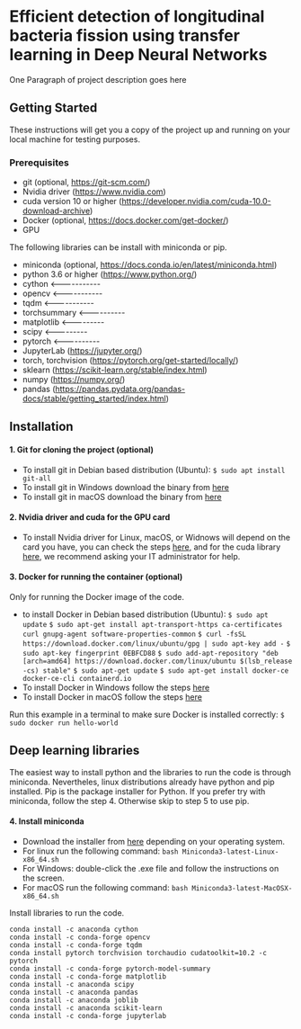 # Efficient detection of longitudinal bacteria fission using transfer learning in Deep Neural Networks

One Paragraph of project description goes here

## Getting Started
These instructions will get you a copy of the project up and running on your local machine for testing purposes.

### Prerequisites
* git (optional, https://git-scm.com/)
* Nvidia driver (https://www.nvidia.com)
* cuda version 10 or higher (https://developer.nvidia.com/cuda-10.0-download-archive)
* Docker (optional, https://docs.docker.com/get-docker/)
* GPU

The following libraries can be install with miniconda or pip.
* miniconda (optional, https://docs.conda.io/en/latest/miniconda.html)
* python 3.6 or higher (https://www.python.org/)
* cython <-----------
* opencv <-----------
* tqdm <-----------
* torchsummary <----------
* matplotlib <---------
* scipy <---------
* pytorch <----------
* JupyterLab (https://jupyter.org/)
* torch, torchvision (https://pytorch.org/get-started/locally/)
* sklearn (https://scikit-learn.org/stable/index.html)
* numpy (https://numpy.org/)
* pandas (https://pandas.pydata.org/pandas-docs/stable/getting_started/index.html)

## Installation
#### 1. Git for cloning the project (optional)
* To install git in Debian based distribution (Ubuntu):
`
$ sudo apt install git-all
` 
* To install git in Windows download the binary from [here](https://git-scm.com/download/win)
* To install git in macOS download the binary from [here](https://git-scm.com/download/mac)

#### 2. Nvidia driver and cuda for the GPU card
* To install Nvidia driver for Linux, macOS, or Widnows will depend on the card you have, you can check the steps [here](https://www.nvidia.com/Download/index.aspx?lang=en-us), and for the cuda library [here](https://developer.nvidia.com/cuda-10.0-download-archive), we recommend asking your IT administrator for help.

#### 3. Docker for running the container (optional)
Only for running the Docker image of the code.
* to install Docker in Debian based distribution (Ubuntu):
`
$ sudo apt update
`
`
$ sudo apt-get install apt-transport-https ca-certificates curl gnupg-agent software-properties-common
`
`
$ curl -fsSL https://download.docker.com/linux/ubuntu/gpg | sudo apt-key add -
`
`
$ sudo apt-key fingerprint 0EBFCD88
`
`
$ sudo add-apt-repository "deb [arch=amd64] https://download.docker.com/linux/ubuntu $(lsb_release -cs) stable"
`
`
$ sudo apt-get update
`
`
$ sudo apt-get install docker-ce docker-ce-cli containerd.io
`
* To install Docker in Windows follow the steps [here](https://docs.docker.com/docker-for-windows/install/)
* To install Docker in macOS follow the steps [here](https://docs.docker.com/docker-for-mac/install/)

Run this example in a terminal to make sure Docker is installed correctly:
`
$ sudo docker run hello-world
`

## Deep learning libraries
The easiest way to install python and the libraries to run the code is through miniconda. Nevertheles, linux distributions already have python and pip installed. Pip is the package installer for Python. If you prefer try with miniconda, follow the step 4. Otherwise skip to step 5 to use pip.

#### 4. Install miniconda
* Download the installer from [here](https://docs.conda.io/en/latest/miniconda.html#linux-installers) depending on your operating system.
* For linux run the following command:
`
bash Miniconda3-latest-Linux-x86_64.sh
`
* For Windows: double-click the .exe file and follow the instructions on the screen.
* For macOS run the following command:
`
bash Miniconda3-latest-MacOSX-x86_64.sh
`

Install libraries to run the code.
```
conda install -c anaconda cython
conda install -c conda-forge opencv
conda install -c conda-forge tqdm
conda install pytorch torchvision torchaudio cudatoolkit=10.2 -c pytorch
conda install -c conda-forge pytorch-model-summary 
conda install -c conda-forge matplotlib
conda install -c anaconda scipy
conda install -c anaconda pandas
conda install -c anaconda joblib
conda install -c anaconda scikit-learn
conda install -c conda-forge jupyterlab
```
